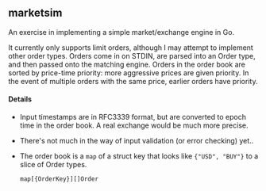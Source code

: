 ## marketsim

An exercise in implementing a simple market/exchange engine in Go.

It currently only supports limit orders, although I may attempt to implement
other order types. Orders come in on STDIN, are parsed into an Order type, and 
then passed onto the matching engine. Orders in the order book are sorted by
price-time priority: more aggressive prices are given priority. In the event of
multiple orders with the same price, earlier orders have priority.

#### Details

* Input timestamps are in RFC3339 format, but are converted to epoch time in
  the order book. A real exchange would be much more precise.

* There's not much in the way of input validation (or error checking) yet.. 

* The order book is a `map` of a struct key that looks like `{"USD", "BUY"}` to
  a slice of Order types.

  ```
  map[{OrderKey}][]Order
  ```


